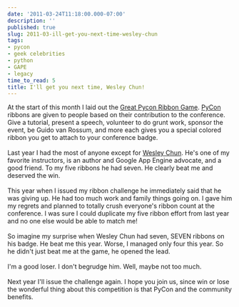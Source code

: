 ```yaml
---
date: '2011-03-24T11:18:00.000-07:00'
description: ''
published: true
slug: 2011-03-ill-get-you-next-time-wesley-chun
tags:
- pycon
- geek celebrities
- python
- GAPE
- legacy
time_to_read: 5
title: I'll get you next time, Wesley Chun!
---
```


At the start of this month I laid out the <a href="http://pydanny.blogspot.com/2011/03/great-pycon-ribbon-game.html">Great Pycon Ribbon Game</a>. <a href="http://us.pycon.org/">PyCon</a> ribbons are given to people based on their contribution to the conference. Give a tutorial, present a speech, volunteer to do grunt work, sponsor the event, be Guido van Rossum, and more each gives you a special colored ribbon you get to attach to your conference badge.<br /><br />Last year I had the most of anyone except for&nbsp;<a href="http://us.pycon.org/2011/speaker/profile/151/">Wesley Chun</a>. He's one of my favorite instructors, is an author and Google App Engine advocate, and a good friend. To my five ribbons he had seven. He clearly beat me and deserved the win.<br /><br />This year when I issued my ribbon challenge he immediately said that he was giving up. He had too much work and family things going on. I gave him my regrets and planned to totally crush everyone's ribbon count at the conference. I was sure I could duplicate my five ribbon effort from last year and no one else would be able to match me!<br /><br />So imagine my surprise when Wesley Chun had seven, SEVEN ribbons on his badge.&nbsp;He beat me this year. Worse, I managed only four this year. So he didn't just beat me at the game, he opened the lead.<br /><br />I'm a good loser. I don't begrudge him. Well, maybe not too much.<br /><br />Next year I'll issue the challenge again. I hope you join us, since win or lose the wonderful thing about this competition is that PyCon and the community benefits.